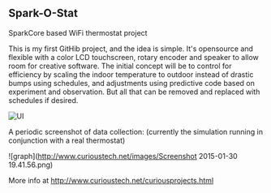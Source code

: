 ## Spark-O-Stat
SparkCore based WiFi thermostat project

This is my first GitHib project, and the idea is simple.  It's opensource and flexible with a color LCD touchscreen, rotary encoder and speaker to allow room for creative software.  The initial concept will be to control for efficiency by scaling the indoor temperature to outdoor instead of drastic bumps using schedules, and adjustments using predictive code based on experiment and observation.  But all that can be removed and replaced with schedules if desired.

![UI](http://www.curioustech.net/images/sparkostat0.jpg)

A periodic screenshot of data collection: (currently the simulation running in conjunction with a real thermostat)

![graph](http://www.curioustech.net/images/Screenshot 2015-01-30 19.41.56.png)


More info at http://www.curioustech.net/curiousprojects.html
